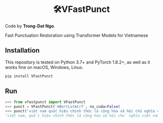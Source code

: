 <h1 align="center">🛠️VFastPunct</h1>

Code by **Trong-Dat Ngo**.

Fast Punctuation Restoration using Transformer Models for Vietnamese

## Installation
This repository is tested on Python 3.7+ and PyTorch 1.8.2+, as well as it works fine on macOS, Windows, Linux.
```bash
pip install VFastPunct
```

## Run
```python
>>> from vfastpunct import VFastPunct
>>> punct = VFastPunct('mBertLstmCrf', no_cuda=False)
>>> punct('việt nam quốc hiệu chính thức là cộng hòa xã hội chủ nghĩa việt nam là một quốc gia nằm ở cực đông của bán đảo đông dương thuộc khu vực đông nam á giáp với lào campuchia trung quốc biển đông và vịnh thái lan')
'việt nam, quốc hiệu chính thức là cộng hòa xã hội chủ nghĩa việt nam, là một quốc gia nằm ở cực đông của bán đảo đông dương thuộc khu vực đông nam á, giáp với lào, campuchia, trung quốc, biển đông và vịnh thái lan.'

```
